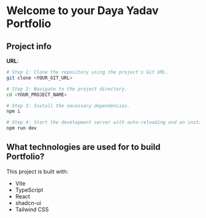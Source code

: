 # Welcome to your Daya Yadav Portfolio

## Project info

**URL**: 

```sh
# Step 1: Clone the repository using the project's Git URL.
git clone <YOUR_GIT_URL>

# Step 2: Navigate to the project directory.
cd <YOUR_PROJECT_NAME>

# Step 3: Install the necessary dependencies.
npm i

# Step 4: Start the development server with auto-reloading and an instant preview.
npm run dev
```


## What technologies are used for to build Portfolio?

This project is built with:

- Vite
- TypeScript
- React
- shadcn-ui
- Tailwind CSS
